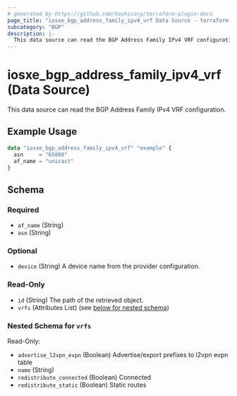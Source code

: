 ```yaml
---
# generated by https://github.com/hashicorp/terraform-plugin-docs
page_title: "iosxe_bgp_address_family_ipv4_vrf Data Source - terraform-provider-iosxe"
subcategory: "BGP"
description: |-
  This data source can read the BGP Address Family IPv4 VRF configuration.
---
```


# iosxe_bgp_address_family_ipv4_vrf (Data Source)

This data source can read the BGP Address Family IPv4 VRF configuration.

## Example Usage

```terraform
data "iosxe_bgp_address_family_ipv4_vrf" "example" {
  asn     = "65000"
  af_name = "unicast"
}
```

<!-- schema generated by tfplugindocs -->
## Schema

### Required

- `af_name` (String)
- `asn` (String)

### Optional

- `device` (String) A device name from the provider configuration.

### Read-Only

- `id` (String) The path of the retrieved object.
- `vrfs` (Attributes List) (see [below for nested schema](#nestedatt--vrfs))

<a id="nestedatt--vrfs"></a>
### Nested Schema for `vrfs`

Read-Only:

- `advertise_l2vpn_evpn` (Boolean) Advertise/export prefixes to l2vpn evpn table
- `name` (String)
- `redistribute_connected` (Boolean) Connected
- `redistribute_static` (Boolean) Static routes


